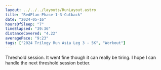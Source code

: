 ```yaml
---
layout: ../../../layouts/RunLayout.astro
title: "RedPlan-Phase-1-3-Cutback"
date: "2024-05-16"
hoursOfSleep: "7"
timeElapsed: "39:36"
distanceCovered: "4.22"
averagePace: "9:23"
tags: ["2024 Trilogy Run Asia Leg 3 - 5K", "Workout"]
---
```


Threshold session. It went fine though it can really be tiring. I hope I can handle the next threshold session better.
